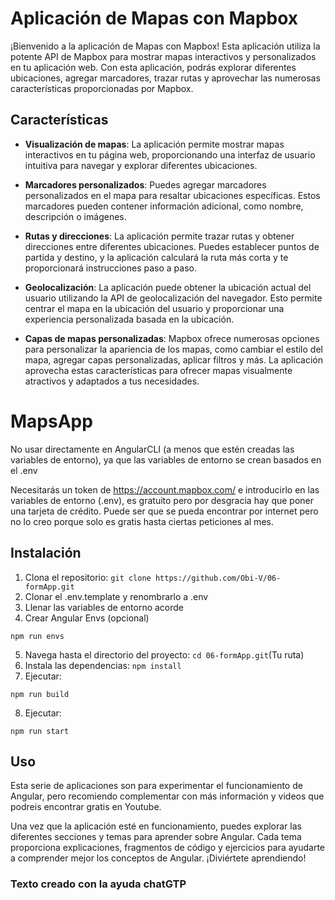 
# Aplicación de Mapas con Mapbox

¡Bienvenido a la aplicación de Mapas con Mapbox! Esta aplicación utiliza la potente API de Mapbox para mostrar mapas interactivos y personalizados en tu aplicación web. Con esta aplicación, podrás explorar diferentes ubicaciones, agregar marcadores, trazar rutas y aprovechar las numerosas características proporcionadas por Mapbox.

## Características

- **Visualización de mapas**: La aplicación permite mostrar mapas interactivos en tu página web, proporcionando una interfaz de usuario intuitiva para navegar y explorar diferentes ubicaciones.

- **Marcadores personalizados**: Puedes agregar marcadores personalizados en el mapa para resaltar ubicaciones específicas. Estos marcadores pueden contener información adicional, como nombre, descripción o imágenes.

- **Rutas y direcciones**: La aplicación permite trazar rutas y obtener direcciones entre diferentes ubicaciones. Puedes establecer puntos de partida y destino, y la aplicación calculará la ruta más corta y te proporcionará instrucciones paso a paso.

- **Geolocalización**: La aplicación puede obtener la ubicación actual del usuario utilizando la API de geolocalización del navegador. Esto permite centrar el mapa en la ubicación del usuario y proporcionar una experiencia personalizada basada en la ubicación.

- **Capas de mapas personalizadas**: Mapbox ofrece numerosas opciones para personalizar la apariencia de los mapas, como cambiar el estilo del mapa, agregar capas personalizadas, aplicar filtros y más. La aplicación aprovecha estas características para ofrecer mapas visualmente atractivos y adaptados a tus necesidades.

# MapsApp
No usar directamente en AngularCLI (a menos que estén creadas las variables de entorno), ya que las variables de entorno se crean basados en el .env

Necesitarás un token de https://account.mapbox.com/ e introducirlo en las variables de entorno (.env), es gratuito pero por desgracia hay que poner una tarjeta de crédito.
Puede ser que se pueda encontrar por internet pero no lo creo porque solo es gratis hasta ciertas peticiones al mes.

## Instalación

1. Clona el repositorio: `git clone https://github.com/Obi-V/06-formApp.git`
2. Clonar el .env.template y renombrarlo a .env
3. Llenar las variables de entorno acorde
4. Crear Angular Envs (opcional)
```
npm run envs
```
5. Navega hasta el directorio del proyecto: `cd 06-formApp.git`(Tu ruta)
6. Instala las dependencias: `npm install`
7. Ejecutar:
```
npm run build
```
8. Ejecutar:
```
npm run start
```

## Uso

Esta serie de aplicaciones son para experimentar el funcionamiento de Angular, pero recomiendo complementar con más información y videos que podreis encontrar gratis en Youtube.

Una vez que la aplicación esté en funcionamiento, puedes explorar las diferentes secciones y temas para aprender sobre Angular. Cada tema proporciona explicaciones, fragmentos de código y ejercicios para ayudarte a comprender mejor los conceptos de Angular. ¡Diviértete aprendiendo!

### Texto creado con la ayuda chatGTP

